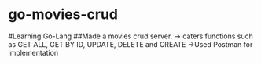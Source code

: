 # go-movies-crud

#Learning Go-Lang
##Made a movies crud server.
-> caters functions such as GET ALL, GET BY ID, UPDATE, DELETE and CREATE
->Used Postman for implementation

